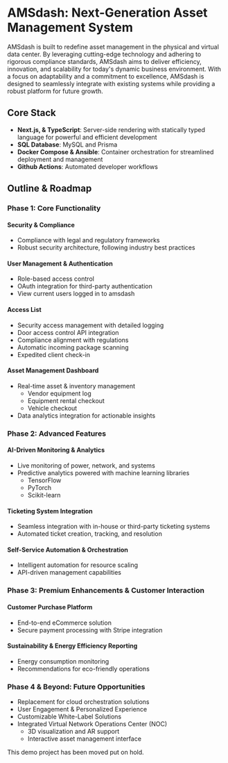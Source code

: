 # AMSdash: Next-Generation Asset Management System

AMSdash is built to redefine asset management in the physical and virtual data center. By leveraging cutting-edge technology and adhering to rigorous compliance standards, AMSdash aims to deliver efficiency, innovation, and scalability for today's dynamic business environment. With a focus on adaptability and a commitment to excellence, AMSdash is designed to seamlessly integrate with existing systems while providing a robust platform for future growth.

## Core Stack

- **Next.js, & TypeScript**: Server-side rendering with statically typed language for powerful and efficient development
- **SQL Database**: MySQL and Prisma
- **Docker Compose & Ansible**: Container orchestration for streamlined deployment and management
- **Github Actions**: Automated developer workflows

## Outline & Roadmap

### Phase 1: Core Functionality

#### Security & Compliance

- Compliance with legal and regulatory frameworks
- Robust security architecture, following industry best practices

#### User Management & Authentication

- Role-based access control
- OAuth integration for third-party authentication
- View current users logged in to amsdash

#### Access List

- Security access management with detailed logging
- Door access control API integration
- Compliance alignment with regulations
- Automatic incoming package scanning
- Expedited client check-in

#### Asset Management Dashboard

- Real-time asset & inventory management
  - Vendor equipment log
  - Equipment rental checkout
  - Vehicle checkout
- Data analytics integration for actionable insights

### Phase 2: Advanced Features

#### AI-Driven Monitoring & Analytics

- Live monitoring of power, network, and systems
- Predictive analytics powered with machine learning libraries
  - TensorFlow
  - PyTorch
  - Scikit-learn

#### Ticketing System Integration

- Seamless integration with in-house or third-party ticketing systems
- Automated ticket creation, tracking, and resolution

#### Self-Service Automation & Orchestration

- Intelligent automation for resource scaling
- API-driven management capabilities

### Phase 3: Premium Enhancements & Customer Interaction

#### Customer Purchase Platform

- End-to-end eCommerce solution
- Secure payment processing with Stripe integration

#### Sustainability & Energy Efficiency Reporting

- Energy consumption monitoring
- Recommendations for eco-friendly operations

### Phase 4 & Beyond: Future Opportunities

- Replacement for cloud orchestration solutions
- User Engagement & Personalized Experience
- Customizable White-Label Solutions
- Integrated Virtual Network Operations Center (NOC)
  - 3D visualization and AR support
  - Interactive asset management interface

This demo project has been moved put on hold.
